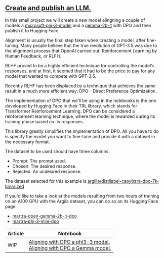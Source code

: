 ## [Create and publish an LLM.](https://github.com/peremartra/Large-Language-Model-Notebooks-Course/blob/main/P2-MHF/readme.md) 
In this small project we will create a new model alingning a couple of models a [microsoft-phi-3-model](https://huggingface.co/microsoft/Phi-3-mini-4k-instruct) and a [gemma-2b-it](https://huggingface.co/google/gemma-2b-it) with DPO and then publish it to Hugging Face.

Alignment is usually the final step taken when creating a model, after fine-tuning. Many people believe that the true revolution of GPT-3.5 was due to the alignment process that OpenAI carried out: Reinforcement Learning by Human Feedback, or RLFH.

RLHF proved to be a highly efficient technique for controlling the model's responses, and at first, it seemed that it had to be the price to pay for any model that wanted to compete with GPT-3.5.

Recently RLHF has been displaced by a technique that achieves the same result in a much more efficient way: DPO - Direct Preference Optimization.

The implementation of DPO that we'll be using in the notebooks is the one developed by Hugging Face in their TRL library, which stands for Transformer Reinforcement Learning. DPO can be considered a reinforcement learning technique, where the model is rewarded during its training phase based on its responses.

This library greatly simplifies the implementation of DPO. All you have to do is specify the model you want to fine-tune and provide it with a dataset in the necessary format.

The dataset to be used should have three columns:
* Prompt: The prompt used.
* Chosen: The desired response.
* Rejected: An undesired response.

The dataset selected for this example is [argilla/distilabel-capybara-dpo-7k-binarized](https://huggingface.co/datasets/argilla/distilabel-capybara-dpo-7k-binarized)

If you'd like to take a look at the models resulting from two hours of training on an A100 GPU with the Argila dataset, you can do so on its Hugging Face page. 
* [martra-open-gemma-2b-it-dpo](https://huggingface.co/oopere/martra-open-gemma-2b-it-dpo)
* [martra-phi-3-mini-dpo](https://huggingface.co/oopere/martra-phi-3-mini-dpo)


| Article | Notebook |
| --- | --- |
| WIP | [Aligning with DPO a phi3-3 model.](https://github.com/peremartra/Large-Language-Model-Notebooks-Course/blob/main/P2-MHF/7_2_Aligning_DPO_phi3.ipynb) <br/> [Aligning with DPO a Gemma model.](https://github.com/peremartra/Large-Language-Model-Notebooks-Course/blob/main/P2-MHF/Aligning_DPO_open_gemma-2b-it.ipynb)|

